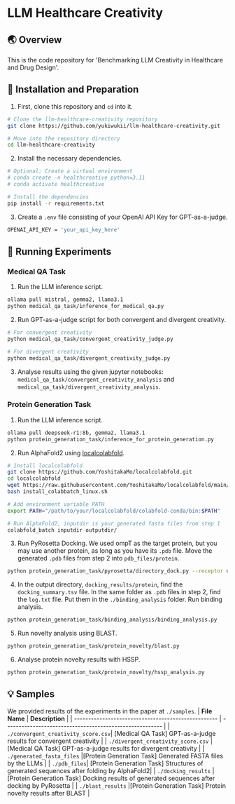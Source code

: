 # LLM Healthcare Creativity

## 🌏 Overview
This is the code repository for 'Benchmarking LLM Creativity in Healthcare and Drug Design'.

## 💾 Installation and Preparation
1. First, clone this repository and `cd` into it.
```bash
# Clone the llm-healthcare-creativity repository
git clone https://github.com/yukiwukii/llm-healthcare-creativity.git

# Move into the repository directory
cd llm-healthcare-creativity
```

2. Install the necessary dependencies.
```bash
# Optional: Create a virtual environment
# conda create -n healthcreative python=3.11
# conda activate healthcreative

# Install the dependencies
pip install -r requirements.txt
```

3. Create a `.env` file consisting of your OpenAI API Key for GPT-as-a-judge.
```bash
OPENAI_API_KEY = 'your_api_key_here'
```

## 🚀 Running Experiments
### Medical QA Task
1. Run the LLM inference script.
```bash
ollama pull mistral, gemma2, llama3.1
python medical_qa_task/inference_for_medical_qa.py
```
2. Run GPT-as-a-judge script for both convergent and divergent creativity.
```bash
# For convergent creativity
python medical_qa_task/convergent_creativity_judge.py

# For divergent creativity
python medical_qa_task/divergent_creativity_judge.py
```
3. Analyse results using the given jupyter notebooks: `medical_qa_task/convergent_creativity_analysis` and `medical_qa_task/divergent_creativity_analysis`.

### Protein Generation Task
1. Run the LLM inference script.
```bash
ollama pull deepseek-r1:8b, gemma2, llama3.1
python protein_generation_task/inference_for_protein_generation.py
```
2. Run AlphaFold2 using [localcolabfold](https://github.com/YoshitakaMo/localcolabfold).
```bash
# Install localcolabfold
git clone https://github.com/YoshitakaMo/localcolabfold.git
cd localcolabfold
wget https://raw.githubusercontent.com/YoshitakaMo/localcolabfold/main/install_colabbatch_linux.sh
bash install_colabbatch_linux.sh

# Add environment variable PATH
export PATH="/path/to/your/localcolabfold/colabfold-conda/bin:$PATH"

# Run AlphaFold2, inputdir is your generated fasta files from step 1
colabfold_batch inputdir outputdir/
```
3. Run PyRosetta Docking. We used ompT as the target protein, but you may use another protein, as long as you have its `.pdb` file. Move the generated `.pdb` files from step 2 into `pdb_files/protein`. 
```bash
python protein_generation_task/pyrosetta/directory_dock.py --receptor ompT_cleaned.pdb --ligand_dir pdb_files/protein --output_dir docking_results/protein
```
4. In the output directory, `docking_results/protein`, find the `docking_summary.tsv` file. In the same folder as `.pdb` files in step 2, find the `log.txt` file. Put them in the `./binding_analysis` folder. Run binding analysis.
```bash
python protein_generation_task/binding_analysis/binding_analysis.py
```
5. Run novelty analysis using BLAST.
```bash
python protein_generation_task/protein_novelty/blast.py
```
6. Analyse protein novelty results with HSSP.
```bash
python protein_generation_task/protein_novelty/hssp_analysis.py
```

## 💡 Samples
We provided results of the experiments in the paper at `./samples`. 
| **File Name**                                      | **Description**                                             |
| --------------------------------------------------- | -------------------------------------------------------- |
| `./convergent_creativity_score.csv`| [Medical QA Task] GPT-as-a-judge results for convergent creativity |
| `./divergent_creativity_score.csv`        | [Medical QA Task] GPT-as-a-judge results for divergent creativity            |
| `./generated_fasta_files`           |[Protein Generation Task] Generated FASTA files by the LLMs                           |
| `./pdb_files`| [Protein Generation Task] Structures of generated sequences after folding by AlphaFold2|
| `./docking_results` | [Protein Generation Task] Docking results of generated sequences after docking by PyRosetta |
| `./blast_results` |[Protein Generation Task] Protein novelty results after BLAST |